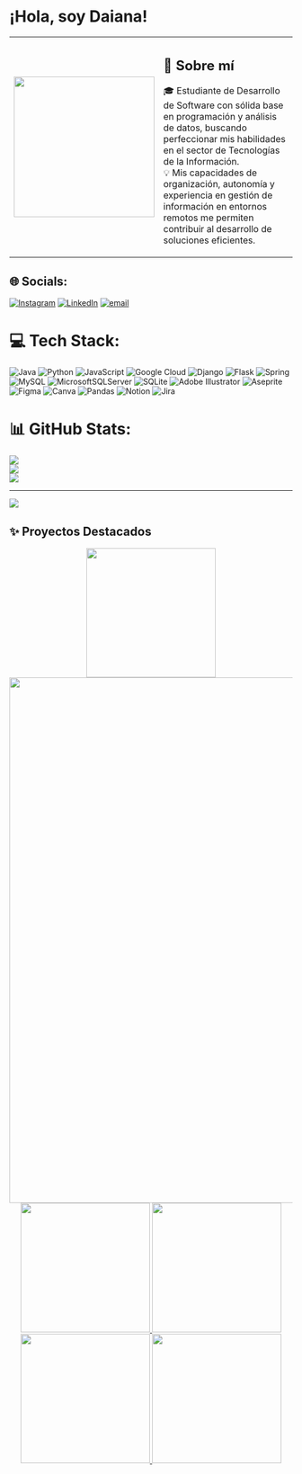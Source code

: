 
<h1>¡Hola, soy Daiana!</h1>

<table>
  <tr>
  
   <td width="35%" align="center">
     <img src="https://github.com/user-attachments/assets/54023458-d8a1-430b-bb9d-cb604be1b583" width="250" />
   </td>
     <td>
<h2>💫 Sobre mí</h2>

🎓 Estudiante de Desarrollo de Software con sólida base en programación y análisis de datos, buscando perfeccionar mis habilidades en el sector de Tecnologías de la Información.  
💡 Mis capacidades de organización, autonomía y experiencia en gestión de información en entornos remotos me permiten contribuir al desarrollo de soluciones eficientes.



   </td>
  </tr>
</table>



## 🌐 Socials:
[![Instagram](https://img.shields.io/badge/Instagram-%23E4405F.svg?logo=Instagram&logoColor=white)](https://instagram.com/daianabetania) [![LinkedIn](https://img.shields.io/badge/LinkedIn-%230077B5.svg?logo=linkedin&logoColor=white)](https://linkedin.com/in/daiana-del-grecco) [![email](https://img.shields.io/badge/Email-D14836?logo=gmail&logoColor=white)](mailto:daiana076@gmail.com) 

# 💻 Tech Stack:
![Java](https://img.shields.io/badge/java-%23ED8B00.svg?style=for-the-badge&logo=openjdk&logoColor=white) ![Python](https://img.shields.io/badge/python-3670A0?style=for-the-badge&logo=python&logoColor=ffdd54) ![JavaScript](https://img.shields.io/badge/javascript-%23323330.svg?style=for-the-badge&logo=javascript&logoColor=%23F7DF1E) ![Google Cloud](https://img.shields.io/badge/GoogleCloud-%234285F4.svg?style=for-the-badge&logo=google-cloud&logoColor=white) ![Django](https://img.shields.io/badge/django-%23092E20.svg?style=for-the-badge&logo=django&logoColor=white) ![Flask](https://img.shields.io/badge/flask-%23000.svg?style=for-the-badge&logo=flask&logoColor=white) ![Spring](https://img.shields.io/badge/spring-%236DB33F.svg?style=for-the-badge&logo=spring&logoColor=white) ![MySQL](https://img.shields.io/badge/mysql-4479A1.svg?style=for-the-badge&logo=mysql&logoColor=white) ![MicrosoftSQLServer](https://img.shields.io/badge/Microsoft%20SQL%20Server-CC2927?style=for-the-badge&logo=microsoft%20sql%20server&logoColor=white) ![SQLite](https://img.shields.io/badge/sqlite-%2307405e.svg?style=for-the-badge&logo=sqlite&logoColor=white) ![Adobe Illustrator](https://img.shields.io/badge/adobe%20illustrator-%23FF9A00.svg?style=for-the-badge&logo=adobe%20illustrator&logoColor=white) ![Aseprite](https://img.shields.io/badge/Aseprite-FFFFFF?style=for-the-badge&logo=Aseprite&logoColor=#7D929E) ![Figma](https://img.shields.io/badge/figma-%23F24E1E.svg?style=for-the-badge&logo=figma&logoColor=white) ![Canva](https://img.shields.io/badge/Canva-%2300C4CC.svg?style=for-the-badge&logo=Canva&logoColor=white) ![Pandas](https://img.shields.io/badge/pandas-%23150458.svg?style=for-the-badge&logo=pandas&logoColor=white) ![Notion](https://img.shields.io/badge/Notion-%23000000.svg?style=for-the-badge&logo=notion&logoColor=white) ![Jira](https://img.shields.io/badge/jira-%230A0FFF.svg?style=for-the-badge&logo=jira&logoColor=white)
# 📊 GitHub Stats:
![](https://github-readme-stats.vercel.app/api?username=dbetania2&theme=date_night&hide_border=false&include_all_commits=true&count_private=true)<br/>
![](https://nirzak-streak-stats.vercel.app/?user=dbetania2&theme=date_night&hide_border=false)<br/>
![](https://github-readme-stats.vercel.app/api/top-langs/?username=dbetania2&theme=date_night&hide_border=false&include_all_commits=true&count_private=true&layout=compact)



---
[![](https://visitcount.itsvg.in/api?id=dbetania2&icon=7&color=5)](https://visitcount.itsvg.in)
## ✨ Proyectos Destacados

<p align="center">
  <a href="https://github.com/dbetania2/app-clima">
    <img src="https://github.com/user-attachments/assets/20491ea7-0245-4a73-824b-da01e0825cf4" height="230" />
  </a>
  <a href="https://github.com/dbetania2/ai-receipt-reader">
    <img width="1641" height="935" alt="image" src="https://github.com/user-attachments/assets/7b92ad9d-f4dc-476f-84b8-9cc53d0d3ae1" height="230" />
  </a>
  <a href="https://github.com/dbetania2/Analisis-Datos-Motor-Electrico-RPM">
    <img src="https://github.com/user-attachments/assets/c7127acc-fe4d-4e7e-b677-c1e1dce0ed6e" height="230" />
    <img src="https://github.com/user-attachments/assets/4781bd08-690f-4054-aff6-2ce57c9a2b4f"  height="230" />

  </a>
  <a href="https://github.com/dbetania2/Globant-BootCamp">
    <img src="https://github.com/user-attachments/assets/036509ff-85d5-4bc8-ae40-915ca1474081"  height="230" />
  </a>
  <a href="https://github.com/dbetania2/myportfolio">
    <img src="https://github.com/user-attachments/assets/67197df9-1dcb-4177-8f16-fed1c6b74e67"  height="230" />

  </a>
</p>

<!-- Proudly created with GPRM ( https://gprm.itsvg.in ) -->
